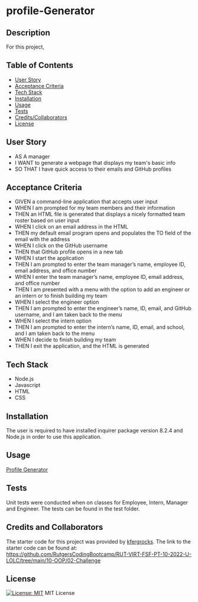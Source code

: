 # profile-Generator

## Description
For this project, 

## Table of Contents
- [User Story](#user-story)
- [Acceptance Criteria](#acceptance-criteria)
- [Tech Stack](#tech-stack)
- [Installation](#installation)
- [Usage](#usage)
- [Tests](#tests)
- [Credits/Collaborators](#credits-and-collaborators)
- [License](#license)

## **User Story** 
- AS A manager
- I WANT to generate a webpage that displays my team's basic info
- SO THAT I have quick access to their emails and GitHub profiles

## **Acceptance Criteria** 
- GIVEN a command-line application that accepts user input
- WHEN I am prompted for my team members and their information
- THEN an HTML file is generated that displays a nicely formatted team roster based on user input
- WHEN I click on an email address in the HTML
- THEN my default email program opens and populates the TO field of the email with the address
- WHEN I click on the GitHub username
- THEN that GitHub profile opens in a new tab
- WHEN I start the application
- THEN I am prompted to enter the team manager’s name, employee ID, email address, and office number
- WHEN I enter the team manager’s name, employee ID, email address, and office number
- THEN I am presented with a menu with the option to add an engineer or an intern or to finish building my team
- WHEN I select the engineer option
- THEN I am prompted to enter the engineer’s name, ID, email, and GitHub username, and I am taken back to the menu
- WHEN I select the intern option
- THEN I am prompted to enter the intern’s name, ID, email, and school, and I am taken back to the menu
- WHEN I decide to finish building my team
- THEN I exit the application, and the HTML is generated


## Tech Stack
- Node.js
- Javascript
- HTML
- CSS

## Installation
The user is required to have installed inquirer package version 8.2.4 and Node.js in order to use this application.

## Usage
[Profile Generator](https://user-images.githubusercontent.com/112015433/210184155-4d23e8b0-81e8-4b16-913f-d5f5a127bf30.webm)

## Tests
Unit tests were conducted when on classes for Employee, Intern, Manager and Engineer. The tests can be found in the test folder. 


## Credits and Collaborators
The starter code for this project was provided by [kfergrocks](https://github.com/RutgersCodingBootcamp/RUT-VIRT-FSF-PT-10-2022-U-LOLC).  The link to the starter code can be found at: https://github.com/RutgersCodingBootcamp/RUT-VIRT-FSF-PT-10-2022-U-LOLC/tree/main/10-OOP/02-Challenge



## License
[![License: MIT](https://img.shields.io/badge/License-MIT-blue.svg)](https://opensource.org/licenses/MIT)
MIT License
